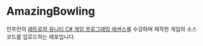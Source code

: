 # AmazingBowling

인프런의 [레트로의 유니티 C# 게임 프로그래밍 에센스](https://www.inflearn.com/course/%EC%9C%A0%EB%8B%88%ED%8B%B0-%EA%B2%8C%EC%9E%84-%ED%94%84%EB%A1%9C%EA%B7%B8%EB%9E%98%EB%B0%8D-%EC%97%90%EC%84%BC%EC%8A%A4)를 수강하며 제작한 게임의 소스 코드를 업로드하는 레포입니다.

